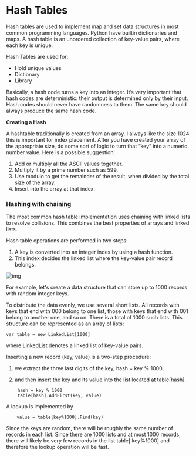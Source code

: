 # Hash Tables

Hash tables are used to implement map and set data structures in most common programming languages. Python have builtin dictionaries and maps. A hash table is an unordered collection of key-value pairs, where each key is unique.

Hash Tables are used for:

* Hold unique values
* Dictionary
* Library


Basically, a hash code turns a key into an integer. It’s very important that hash codes are deterministic: their output is determined only by their input. Hash codes should never have randomness to them. The same key should always produce the same hash code.

**Creating a Hash**

A hashtable traditionally is created from an array. I always like the size 1024. this is important for index placement. After you have created your array of the appropriate size, do some sort of logic to turn that “key” into a numeric number value. Here is a possible suggestion:

1. Add or multiply all the ASCII values together.
2. Multiply it by a prime number such as 599.
3. Use modulo to get the remainder of the result, when divided by the total size of the array.
4. Insert into the array at that index.

### Hashing with chaining

The most common hash table implementation uses chaining with linked lists to resolve collisions. This combines the best properties of arrays and linked lists.

Hash table operations are performed in two steps:

1. A key is converted into an integer index by using a hash function.
2. This index decides the linked list where the key-value pair record belongs.

![img](https://yourbasic.org/algorithms/hash-table.png)

For example, let's create a data structure that can store up to 1000 records with random integer keys.

To distribute the data evenly, we use several short lists. All records with keys that end with 000 belong to one list, those with keys that end with 001 belong to another one, and so on. There is a total of 1000 such lists. This structure can be represented as an array of lists:

    var table = new LinkedList[1000]

where LinkedList denotes a linked list of key-value pairs.

Inserting a new record (key, value) is a two-step procedure:

1. we extract the three last digits of the key, hash = key % 1000,
2. and then insert the key and its value into the list located at table[hash].

        hash = key % 1000
        table[hash].AddFirst(key, value)

A lookup is implemented by

        value = table[key%1000].Find(key)

Since the keys are random, there will be roughly the same number of records in each list. Since there are 1000 lists and at most 1000 records, there will likely be very few records in the list table[ key%1000] and therefore the lookup operation will be fast.



